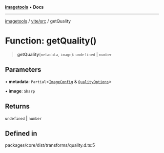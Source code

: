 [**imagetools**](../../../README.md) • **Docs**

***

[imagetools](../../../modules.md) / [vite/src](../README.md) / getQuality

# Function: getQuality()

> **getQuality**(`metadata`, `image`): `undefined` \| `number`

## Parameters

• **metadata**: `Partial`\<[`ImageConfig`](../type-aliases/ImageConfig.md) & [`QualityOptions`](../interfaces/QualityOptions.md)\>

• **image**: `Sharp`

## Returns

`undefined` \| `number`

## Defined in

packages/core/dist/transforms/quality.d.ts:5
